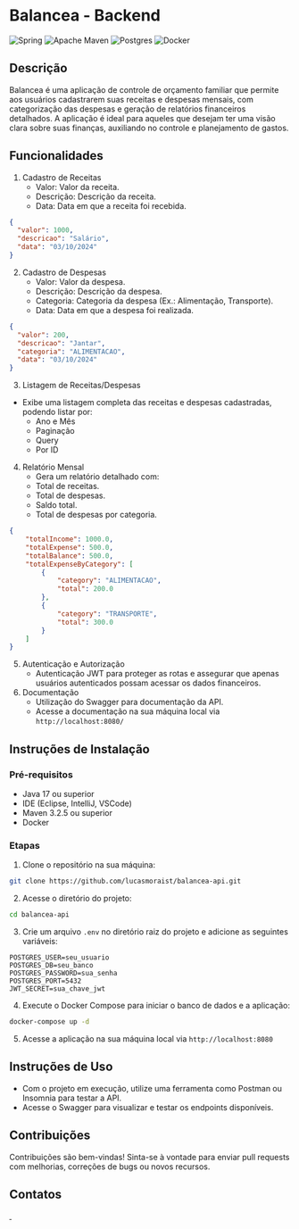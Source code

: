# Balancea - Backend
![Spring](https://img.shields.io/badge/spring-%236DB33F.svg?style=for-the-badge&logo=spring&logoColor=white)
![Apache Maven](https://img.shields.io/badge/Apache%20Maven-C71A36?style=for-the-badge&logo=Apache%20Maven&logoColor=white)
![Postgres](https://img.shields.io/badge/postgres-%23316192.svg?style=for-the-badge&logo=postgresql&logoColor=white)
![Docker](https://img.shields.io/badge/docker-%230db7ed.svg?style=for-the-badge&logo=docker&logoColor=white)

## Descrição
Balancea é uma aplicação de controle de orçamento familiar que permite aos usuários cadastrarem suas receitas e despesas mensais, com categorização das despesas e geração de relatórios financeiros detalhados. A aplicação é ideal para aqueles que desejam ter uma visão clara sobre suas finanças, auxiliando no controle e planejamento de gastos.

## Funcionalidades
1. Cadastro de Receitas
   - Valor: Valor da receita.
   - Descrição: Descrição da receita.
   - Data: Data em que a receita foi recebida.
````json
{
  "valor": 1000,
  "descricao": "Salário",
  "data": "03/10/2024"
}
````
2. Cadastro de Despesas
   - Valor: Valor da despesa.
   - Descrição: Descrição da despesa.
   - Categoria: Categoria da despesa (Ex.: Alimentação, Transporte).
   - Data: Data em que a despesa foi realizada.
````json
{
  "valor": 200,
  "descricao": "Jantar",
  "categoria": "ALIMENTACAO",
  "data": "03/10/2024"
}

````
3. Listagem de Receitas/Despesas
- Exibe uma listagem completa das receitas e despesas cadastradas, podendo listar por:
    - Ano e Mês
    - Paginação
    - Query
    - Por ID
4. Relatório Mensal
   - Gera um relatório detalhado com:
   - Total de receitas.
   - Total de despesas.
   - Saldo total.
   - Total de despesas por categoria.
````json
{
    "totalIncome": 1000.0,
    "totalExpense": 500.0,
    "totalBalance": 500.0,
    "totalExpenseByCategory": [
        {
            "category": "ALIMENTACAO",
            "total": 200.0
        },
        {
            "category": "TRANSPORTE",
            "total": 300.0
        }
    ]
}
````
5. Autenticação e Autorização
   - Autenticação JWT para proteger as rotas e assegurar que apenas usuários autenticados possam acessar os dados financeiros.
6. Documentação
   - Utilização do Swagger para documentação da API.
   - Acesse a documentação na sua máquina local via `http://localhost:8080/`

## Instruções de Instalação
### Pré-requisitos
- Java 17 ou superior
- IDE (Eclipse, IntelliJ, VSCode)
- Maven 3.2.5 ou superior
- Docker
### Etapas
1. Clone o repositório na sua máquina:
```bash
git clone https://github.com/lucasmoraist/balancea-api.git
```
2. Acesse o diretório do projeto:
```bash
cd balancea-api
```
3. Crie um arquivo `.env` no diretório raiz do projeto e adicione as seguintes variáveis:
```
POSTGRES_USER=seu_usuario
POSTGRES_DB=seu_banco
POSTGRES_PASSWORD=sua_senha
POSTGRES_PORT=5432
JWT_SECRET=sua_chave_jwt
```
4. Execute o Docker Compose para iniciar o banco de dados e a aplicação:
```bash
docker-compose up -d
```
5. Acesse a aplicação na sua máquina local via `http://localhost:8080`

## Instruções de Uso
- Com o projeto em execução, utilize uma ferramenta como Postman ou Insomnia para testar a API.
- Acesse o Swagger para visualizar e testar os endpoints disponíveis.

## Contribuições
Contribuições são bem-vindas! Sinta-se à vontade para enviar pull requests com melhorias, correções de bugs ou novos recursos.

## Contatos
<a href = "mailto:seu-email@gmail.com">
  <img src="https://img.shields.io/badge/-Gmail-%23333?style=for-the-badge&logo=gmail&logoColor=white" target="_blank" alt="">
</a>
<a href="https://www.linkedin.com/in/seu-linkedin/" target="_blank">
  <img src="https://img.shields.io/badge/-LinkedIn-%230077B5?style=for-the-badge&logo=linkedin&logoColor=white" target="_blank" alt="">
</a>

